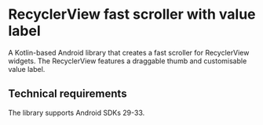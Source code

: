 # RecyclerView fast scroller with value label

A Kotlin-based Android library that creates a fast scroller for RecyclerView widgets. The RecyclerView features a draggable thumb and customisable value label.

## Technical requirements

The library supports Android SDKs 29-33.

